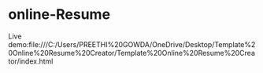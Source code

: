 # online-Resume
Live demo:file:///C:/Users/PREETHI%20GOWDA/OneDrive/Desktop/Template%20Online%20Resume%20Creator/Template%20Online%20Resume%20Creator/index.html

